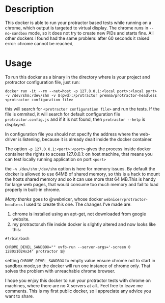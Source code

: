 # Description 

This docker is able to run your protractor based tests while running on a chrome, which output is targeted to virtual display. The chrome runs in ```--no-sandbox``` mode, so it does not try to create new PIDs and starts fine. All other dockers I found had the same problem: after 60 seconds it raised error: chrome cannot be reached,

# Usage
To run this docker as a binary in the directory where is your project and protractor configuration file, just run:
```shell
docker run -it --rm --net=host -p 127.0.0.1:<local port>:<local port> -v /dev/shm:/dev/shm -v $(pwd):/protractor premma/protractor-headless <protractor configuration file>
```
 
this will search for ```<protractor configuration file>``` and run the tests. If the file is ommited, it will search for default configuration file ```protractor.config.js``` and if it is not found, then ```protractor --help``` is displayed.

In configuration file you should not specify the address where the web-driver is listening, because it is already dealt inside the docker container.

The option ```-p 127.0.0.1:<port>:<port>``` gives the process inside docker container the rights to access 127.0.0.1:<port> on host machine, that means you can test locally running application on port ```<port>```

the ```-v /dev/shm:/dev/shm``` option is here for memory issues. By default the docker is allowed to use 64MB of shared memory, so this is a hack to mount the hosts shared memory and so it can use more that 64 MB.This is handy for large web pages, that would consume too much memory and fail to load properly in built-in chrome.

*Many thanks* goes to @webnicer, whose docker ```webnicer/protractor-headless``` I used to create this one. The changes I've made are:

1) chrome is installed using an apt-get, not downloaded from google website.
2) my protractor.sh file inside docker is slightly altered and now looks like this:
```shell
#!/bin/bash

CHROME_DEVEL_SANDBOX="" xvfb-run --server-args='-screen 0 1280x1024x24' protractor $@

``` 

  setting ```CHROME_DEVEL_SANDBOX``` to empty value ensure chrome not to start in sandbox mode,so the docker will run one instance of chrome only. That solves the problem with unreachable chrome browser.

I hope you enjoy this docker to run your protractor tests with chrome on machines, where there are no X servers at all.. Feel free to leave me comments. This is my first public docker, so I appreciate any advice you want to share.